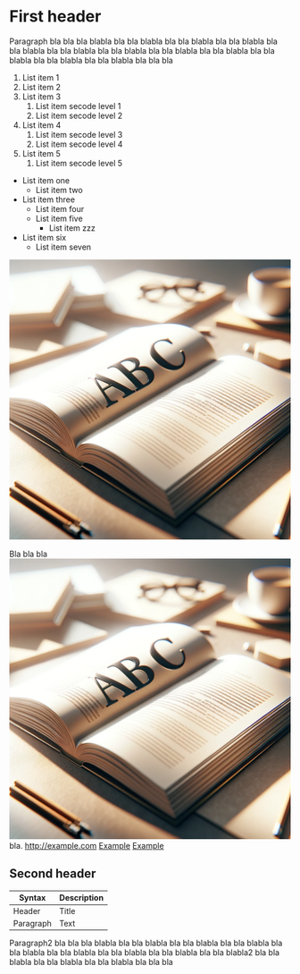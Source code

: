 # First header

Paragraph  bla bla bla blabla bla bla blabla bla bla blabla bla bla blabla bla bla blabla bla bla blabla bla bla blabla bla bla blabla bla bla
blabla bla bla blabla bla bla blabla bla bla blabla bla bla bla

1. List item 1
2. List item 2
3. List item 3
   1. List item secode level 1
   2. List item secode level 2
4. List item 4
   1. List item secode level 3
   2. List item secode level 4
5. List item 5
   1. List item secode level 5

- List item one
  - List item two
- List item three
  - List item four
  - List item five
    - List item zzz
- List item six
  - List item seven

![Picture alt1](test/data/picture.png "Picture title1")


Bla bla bla ![Picture alt2](test/data/picture.png "Picture title2") bla. http://example.com  [Example](http://example.com) [Example](http://example.com "Example tooltip")


## Second header

| Syntax      | Description |
| ----------- | ----------- |
| Header      | Title       |
| Paragraph   | Text        |

Paragraph2  bla bla bla blabla bla bla blabla bla bla blabla bla bla blabla bla bla blabla bla bla blabla bla bla blabla bla bla blabla bla bla
blabla2 bla bla blabla bla bla blabla bla bla blabla bla bla bla